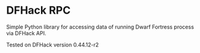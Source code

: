 DFHack RPC
==========

Simple Python library for accessing data of running Dwarf Fortress process via DFHack API.

Tested on DFHack version 0.44.12-r2
